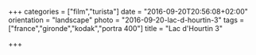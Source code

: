 +++
categories = ["film","turista"]
date = "2016-09-20T20:56:08+02:00"
orientation = "landscape"
photo = "2016-09-20-lac-d-hourtin-3"
tags = ["france","gironde","kodak","portra 400"]
title = "Lac d'Hourtin 3"

+++
